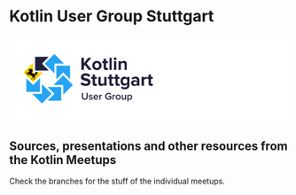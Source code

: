 # Kotlin User Group Stuttgart

![Logo](./images/Kotlin_Stuttgart_UG_logo.png "Logo")

## Sources, presentations and other resources from the Kotlin Meetups

Check the branches for the stuff of the individual meetups.
